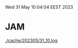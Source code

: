 Wed 31 May 10:04:04 EEST 2023
# JAM
<a href='./cache/202305/31_10.log'>./cache/202305/31_10.log</a>
